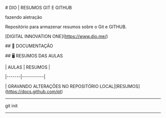 \# DIO | RESUMOS GIT E GITHUB

fazendo aletração 

Repositório para armazenar resumos sobre o Git e GITHUB.



\[DIGITAL INNOVATION ONE](https://www.dio.me/)



\## 📖 DOCUMENTAÇÃO 



\## 🖥️ RESUMOS DAS AULAS

| AULAS | RESUMOS |

|-------|-----------|

| GRAVANDO ALTERAÇÕES NO REPOSITÓRIO LOCAL|\[RESUMOS](https://docs.github.com/pt)



---

git init 

---





